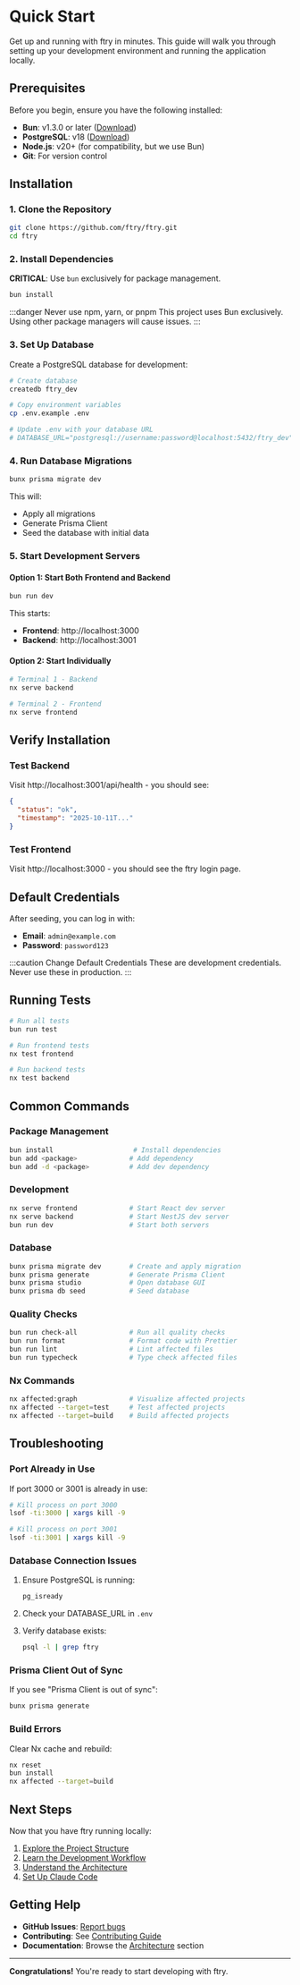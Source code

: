 # Quick Start

Get up and running with ftry in minutes. This guide will walk you through setting up your development environment and running the application locally.

## Prerequisites

Before you begin, ensure you have the following installed:

- **Bun**: v1.3.0 or later ([Download](https://bun.sh))
- **PostgreSQL**: v18 ([Download](https://www.postgresql.org/download/))
- **Node.js**: v20+ (for compatibility, but we use Bun)
- **Git**: For version control

## Installation

### 1. Clone the Repository

```bash
git clone https://github.com/ftry/ftry.git
cd ftry
```

### 2. Install Dependencies

**CRITICAL**: Use `bun` exclusively for package management.

```bash
bun install
```

:::danger Never use npm, yarn, or pnpm
This project uses Bun exclusively. Using other package managers will cause issues.
:::

### 3. Set Up Database

Create a PostgreSQL database for development:

```bash
# Create database
createdb ftry_dev

# Copy environment variables
cp .env.example .env

# Update .env with your database URL
# DATABASE_URL="postgresql://username:password@localhost:5432/ftry_dev"
```

### 4. Run Database Migrations

```bash
bunx prisma migrate dev
```

This will:

- Apply all migrations
- Generate Prisma Client
- Seed the database with initial data

### 5. Start Development Servers

#### Option 1: Start Both Frontend and Backend

```bash
bun run dev
```

This starts:

- **Frontend**: http://localhost:3000
- **Backend**: http://localhost:3001

#### Option 2: Start Individually

```bash
# Terminal 1 - Backend
nx serve backend

# Terminal 2 - Frontend
nx serve frontend
```

## Verify Installation

### Test Backend

Visit http://localhost:3001/api/health - you should see:

```json
{
  "status": "ok",
  "timestamp": "2025-10-11T..."
}
```

### Test Frontend

Visit http://localhost:3000 - you should see the ftry login page.

## Default Credentials

After seeding, you can log in with:

- **Email**: `admin@example.com`
- **Password**: `password123`

:::caution Change Default Credentials
These are development credentials. Never use these in production.
:::

## Running Tests

```bash
# Run all tests
bun run test

# Run frontend tests
nx test frontend

# Run backend tests
nx test backend
```

## Common Commands

### Package Management

```bash
bun install                    # Install dependencies
bun add <package>             # Add dependency
bun add -d <package>          # Add dev dependency
```

### Development

```bash
nx serve frontend             # Start React dev server
nx serve backend              # Start NestJS dev server
bun run dev                   # Start both servers
```

### Database

```bash
bunx prisma migrate dev       # Create and apply migration
bunx prisma generate          # Generate Prisma Client
bunx prisma studio            # Open database GUI
bunx prisma db seed           # Seed database
```

### Quality Checks

```bash
bun run check-all             # Run all quality checks
bun run format                # Format code with Prettier
bun run lint                  # Lint affected files
bun run typecheck             # Type check affected files
```

### Nx Commands

```bash
nx affected:graph             # Visualize affected projects
nx affected --target=test     # Test affected projects
nx affected --target=build    # Build affected projects
```

## Troubleshooting

### Port Already in Use

If port 3000 or 3001 is already in use:

```bash
# Kill process on port 3000
lsof -ti:3000 | xargs kill -9

# Kill process on port 3001
lsof -ti:3001 | xargs kill -9
```

### Database Connection Issues

1. Ensure PostgreSQL is running:

   ```bash
   pg_isready
   ```

2. Check your DATABASE_URL in `.env`

3. Verify database exists:
   ```bash
   psql -l | grep ftry
   ```

### Prisma Client Out of Sync

If you see "Prisma Client is out of sync":

```bash
bunx prisma generate
```

### Build Errors

Clear Nx cache and rebuild:

```bash
nx reset
bun install
nx affected --target=build
```

## Next Steps

Now that you have ftry running locally:

1. [Explore the Project Structure](./project-structure)
2. [Learn the Development Workflow](./development-workflow)
3. [Understand the Architecture](../architecture/overview)
4. [Set Up Claude Code](../guides/claude-code)

## Getting Help

- **GitHub Issues**: [Report bugs](https://github.com/ftry/ftry/issues)
- **Contributing**: See [Contributing Guide](../guides/contributing)
- **Documentation**: Browse the [Architecture](../architecture/overview) section

---

**Congratulations!** You're ready to start developing with ftry.
